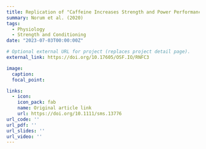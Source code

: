```yaml
---
title: Replication of "Caffeine Increases Strength and Power Performance in Resistance Trained Female during the Early Follicular Phase"
summary: Norum et al. (2020)
tags:
  - Physiology
  - Strength and Conditioning
date: "2023-07-03T00:00:00Z"

# Optional external URL for project (replaces project detail page).
external_link: https://doi.org/10.17605/OSF.IO/RNFC3

image:
  caption: 
  focal_point: 

links:
  - icon: 
    icon_pack: fab
    name: Original article link
    url: https://doi.org/10.1111/sms.13776
url_code: ''
url_pdf: ''
url_slides: ''
url_video: ''
---
```

